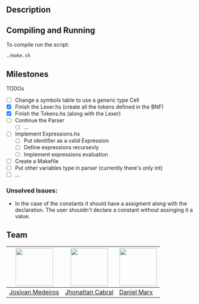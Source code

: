 ## Description

## Compiling and Running

To compile run the script:

`./make.sh`

## Milestones

TODOs

- [ ] Change a symbols table to use a generic type Cell
- [x] Finish the Lexer.hs (create all the tokens defined in the BNF)
- [x] Finish the Tokens.hs (along with the Lexer)
- [ ] Continue the Parser
  - [ ] ...
- [ ] Implement Expressions.hs
  - [ ] Put identifier as a valid Expression
  - [ ] Define expressions recursevly
  - [ ] Implement expressions evaluation
- [ ] Create a Makefile
- [ ] Put other variables type in parser (currently there's only int)
- [ ] ...

### Unsolved Issues:

- In the case of the constants it should have a assigment along with the 
declaration. The user shouldn't declare a constant without assinging it a 
value.

## Team

[<img src="https://avatars2.githubusercontent.com/u/23501167?v=3&s=100" width="100"/>](https://github.com/jomedeiros) | [<img src="https://avatars2.githubusercontent.com/u/26605942?v=3&s=100" width="100"/>](https://github.com/jhon3) | [<img src="https://avatars2.githubusercontent.com/u/26638532?v=3&s=100" width="100"/>](https://github.com/danielm08) 
---|---|---
[Josivan Medeiros](https://github.com/jomedeiros) | [Jhonattan Cabral](https://github.com/jhon3) | [Daniel Marx](https://github.com/danielm08)


